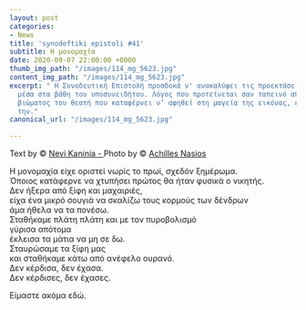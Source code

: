 ```yaml
---
layout: post
categories:
- News
title: 'synodeftiki epistoli #41'
subtitle: Η μονομαχία
date: 2020-09-07 22:00:00 +0000
thumb_img_path: "/images/114_mg_5623.jpg"
content_img_path: "/images/114_mg_5623.jpg"
excerpt: " Η Συνοδευτική Επιστολή προσδοκά ν' ανακαλύψει τις προεκτάσεις της εικόνας
  μέσα στα βάθη του υποσυνειδήτου. Λόγος που προτείνεται σαν ταπεινό απαύγασμα του
  βιώματος του θεατή που καταφέρνει ν’ αφηθεί στη μαγεία της εικόνας, επαναδημιουργώντας
  την."
canonical_url: "/images/114_mg_5623.jpg"

---
```

Text by © <a href="https://www.facebook.com/nevi.kaninia" target="blank">Nevi Kaninia - </a>Photo by © <a href="https://anikon.org/" target="blank">Achilles Nasios</a>

Η μονομαχία είχε οριστεί νωρίς το πρωί, σχεδόν ξημέρωμα.  
Όποιος κατάφερνε να χτυπήσει πρώτος θα ήταν φυσικά ο νικητής.  
Δεν ήξερα από ξίφη και μαχαιριές,  
είχα ένα μικρό σουγιά να σκαλίζω τους κορμούς των δένδρων  
άμα ήθελα να τα πονέσω.  
Σταθήκαμε πλάτη πλάτη και με τον πυροβολισμό  
γύρισα απότομα  
έκλεισα τα μάτια να μη σε δω.  
Σταυρώσαμε τα ξίφη μας  
και σταθήκαμε κάτω από ανέφελο ουρανό.  
Δεν κέρδισα, δεν έχασα.  
Δεν κέρδισες, δεν έχασες.

Είμαστε ακόμα εδώ.